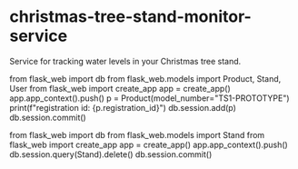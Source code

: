 # christmas-tree-stand-monitor-service
Service for tracking water levels in your Christmas tree stand.

from flask_web import db
from flask_web.models import Product, Stand, User
from flask_web import create_app
app = create_app()
app.app_context().push()
p = Product(model_number="TS1-PROTOTYPE")
print(f"registration id: {p.registration_id}")
db.session.add(p)
db.session.commit()


from flask_web import db
from flask_web.models import Stand
from flask_web import create_app
app = create_app()
app.app_context().push()
db.session.query(Stand).delete()
db.session.commit()
